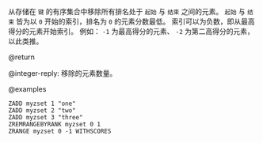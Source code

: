 从存储在 `键` 的有序集合中移除所有排名处于 `起始` 与 `结束` 之间的元素。
 `起始` 与 `结束` 皆为以 `0` 开始的索引，排名为 `0` 的元素分数最低。
索引可以为负数，即从最高得分的元素开始索引。
例如： `-1` 为最高得分的元素、 `-2` 为第二高得分的元素，以此类推。

@return

@integer-reply: 移除的元素数量。

@examples

```cli
ZADD myzset 1 "one"
ZADD myzset 2 "two"
ZADD myzset 3 "three"
ZREMRANGEBYRANK myzset 0 1
ZRANGE myzset 0 -1 WITHSCORES
```
